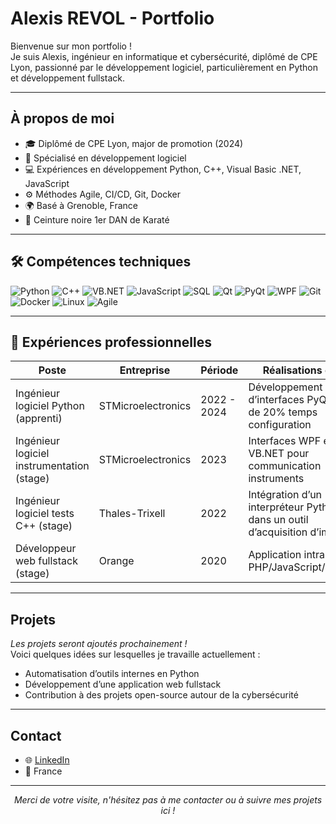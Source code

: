 # Alexis REVOL - Portfolio

Bienvenue sur mon portfolio !  
Je suis Alexis, ingénieur en informatique et cybersécurité, diplômé de CPE Lyon, passionné par le développement logiciel, particulièrement en Python et développement fullstack.

---

## À propos de moi

- 🎓 Diplômé de CPE Lyon, major de promotion (2024)  
- 🔐 Spécialisé en développement logiciel  
- 💻 Expériences en développement Python, C++, Visual Basic .NET, JavaScript  
- ⚙️ Méthodes Agile, CI/CD, Git, Docker  
- 🌍 Basé à Grenoble, France  
- 🥋 Ceinture noire 1er DAN de Karaté

---

## 🛠️ Compétences techniques

<div>
  <img src="https://img.shields.io/badge/Python-3776AB?style=for-the-badge&logo=python&logoColor=white" alt="Python" />
  <img src="https://img.shields.io/badge/C++-00599C?style=for-the-badge&logo=c%2B%2B&logoColor=white" alt="C++" />
  <img src="https://img.shields.io/badge/Visual_Basic_NET-68217A?style=for-the-badge&logo=visual-studio&logoColor=white" alt="VB.NET" />
  <img src="https://img.shields.io/badge/JavaScript-F7DF1E?style=for-the-badge&logo=javascript&logoColor=black" alt="JavaScript" />
  <img src="https://img.shields.io/badge/SQL-4479A1?style=for-the-badge&logo=mysql&logoColor=white" alt="SQL" />
  <img src="https://img.shields.io/badge/Qt-41CD52?style=for-the-badge&logo=qt&logoColor=white" alt="Qt" />
  <img src="https://img.shields.io/badge/PyQt-0088CC?style=for-the-badge&logo=python&logoColor=white" alt="PyQt" />
  <img src="https://img.shields.io/badge/WPF-68217A?style=for-the-badge&logo=windows&logoColor=white" alt="WPF" />
  <img src="https://img.shields.io/badge/Git-F05032?style=for-the-badge&logo=git&logoColor=white" alt="Git" />
  <img src="https://img.shields.io/badge/Docker-2496ED?style=for-the-badge&logo=docker&logoColor=white" alt="Docker" />
  <img src="https://img.shields.io/badge/Linux-FCC624?style=for-the-badge&logo=linux&logoColor=black" alt="Linux" />
  <img src="https://img.shields.io/badge/Agile-0052CC?style=for-the-badge&logo=agile&logoColor=white" alt="Agile" />
</div>

---

## 💼 Expériences professionnelles

| Poste                              | Entreprise           | Période         | Réalisations clés                                   |
|-----------------------------------|----------------------|-----------------|---------------------------------------------------|
| Ingénieur logiciel Python (apprenti) | STMicroelectronics   | 2022 - 2024     | Développement d’interfaces PyQt, gain de 20% temps configuration |
| Ingénieur logiciel instrumentation (stage) | STMicroelectronics   | 2023            | Interfaces WPF en VB.NET pour communication instruments |
| Ingénieur logiciel tests C++ (stage) | Thales-Trixell       | 2022            | Intégration d’un interpréteur Python dans un outil d’acquisition d’images |
| Développeur web fullstack (stage) | Orange               | 2020            | Application intranet PHP/JavaScript/MySQL          |

---

## Projets

*Les projets seront ajoutés prochainement !*  
Voici quelques idées sur lesquelles je travaille actuellement :

- Automatisation d’outils internes en Python  
- Développement d’une application web fullstack  
- Contribution à des projets open-source autour de la cybersécurité  

---

## Contact

- 🌐 [LinkedIn](https://www.linkedin.com/in/alexis-revol)  
- 📍 France  

---

<div align="center">
  <em>Merci de votre visite, n'hésitez pas à me contacter ou à suivre mes projets ici !</em>
</div>


